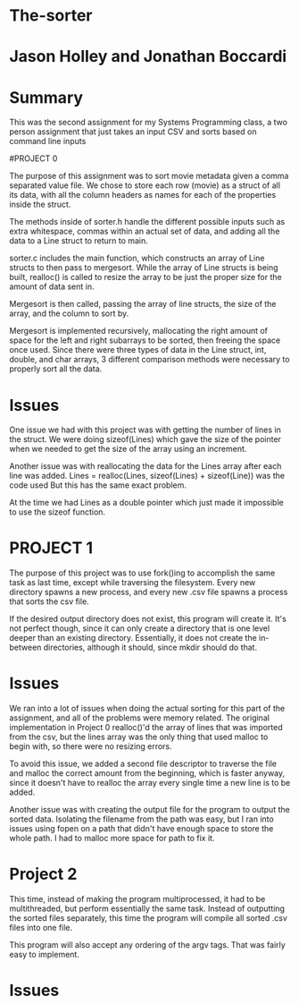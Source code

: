 # The-sorter
# Jason Holley and Jonathan Boccardi


# Summary

This was the second assignment for my Systems Programming class, a two person assignment that just 
takes an input CSV and sorts based on command line inputs


#PROJECT 0

The purpose of this assignment was to sort movie metadata given a comma separated value file.
We chose to store each row (movie) as a struct of all its data, with all the column headers
as names for each of the properties inside the struct.

The methods inside of sorter.h handle the different possible inputs such as extra whitespace,
commas within an actual set of data, and adding all the data to a Line struct to return to main.

sorter.c includes the main function, which constructs an array of Line structs to then pass to 
mergesort. While the array of Line structs is being built, realloc() is called to resize the array
to be just the proper size for the amount of data sent in.

Mergesort is then called, passing the array of line structs, the size of the array, and the column
to sort by.

Mergesort is implemented recursively, mallocating the right amount of space for the left and right
subarrays to be sorted, then freeing the space once used. Since there were three types of data in
the Line struct, int, double, and char arrays, 3 different comparison methods were necessary to
properly sort all the data.

# Issues

One issue we had with this project was with getting the number of lines in the struct.
We were doing sizeof(Lines) which gave the size of the pointer when we needed to get the size of
the array using an increment.

Another issue was with reallocating the data for the Lines array after each line was added.
Lines = realloc(Lines, sizeof(Lines) + sizeof(Line)) was the code used
But this has the same exact problem.

At the time we had Lines as a double pointer which just made it impossible to use the sizeof 
function.

# PROJECT 1

The purpose of this project was to use fork()ing to accomplish the same task as last time, except 
while traversing the filesystem. Every new directory spawns a new process, and every new .csv file 
spawns a process that sorts the csv file.

If the desired output directory does not exist, this program will create it. It's not perfect
though, since it can only create a directory that is one level deeper than an existing directory.
Essentially, it does not create the in-between directories, although it should, since mkdir should
do that.

# Issues

We ran into a lot of issues when doing the actual sorting for this part of the assignment, and 
all of the problems were memory related. The original implementation in Project 0 realloc()'d the
array of lines that was imported from the csv, but the lines array was the only thing that used
malloc to begin with, so there were no resizing errors.

To avoid this issue, we added a second file descriptor to traverse the file and malloc the correct
amount from the beginning, which is faster anyway, since it doesn't have to realloc the array every
single time a new line is to be added.

Another issue was with creating the output file for the program to output the sorted data. Isolating
the filename from the path was easy, but I ran into issues using fopen on a path that didn't have 
enough space to store the whole path. I had to malloc more space for path to fix it.

# Project 2

This time, instead of making the program multiprocessed, it had to be multithreaded, but perform 
essentially the same task. Instead of outputting the sorted files separately, this time the program 
will compile all sorted .csv files into one file.

This program will also accept any ordering of the argv tags. That was fairly easy to implement.

# Issues

